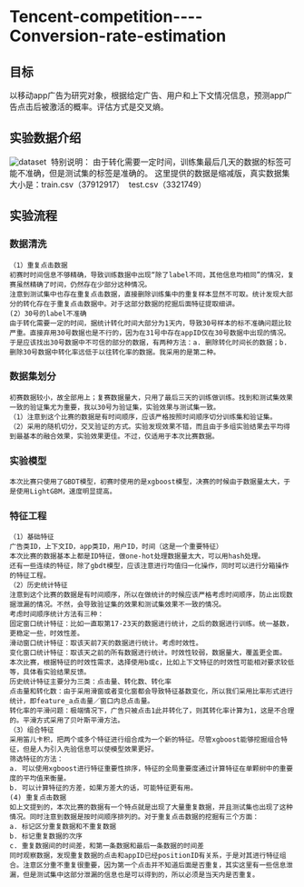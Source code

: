 # Tencent-competition----Conversion-rate-estimation
## 目标
以移动app广告为研究对象，根据给定广告、用户和上下文情况信息，预测app广告点击后被激活的概率。评估方式是交叉熵。
## 实验数据介绍
![dataset](https://github.com/Maggione/Tencent-competition----Conversion-rate-estimation/raw/master/dataset.jpeg) 
特别说明：
由于转化需要一定时间，训练集最后几天的数据的标签可能不准确，但是测试集的标签是准确的。
这里提供的数据是缩减版，真实数据集大小是：train.csv（37912917）  test.csv（3321749）
## 实验流程
### 数据清洗
    （1）重复点击数据
    初赛时时间信息不够精确，导致训练数据中出现“除了label不同，其他信息均相同”的情况，复赛虽然精确了时间，仍然存在少部分这种情况。
    注意到测试集中也存在重复点击数据，直接删除训练集中的重复样本显然不可取。统计发现大部分的转化存在于重复点击数据中。对于这部分数据的挖掘后面特征提取细讲。
    (2）30号的label不准确
    由于转化需要一定的时间，据统计转化时间大部分为1天内，导致30号样本的标不准确问题比较严重。直接弃用30号数据也是不行的，因为在31号中存在appID仅在30号数据中出现的情况。
    于是应该找出30号数据中不可信的部分的数据，有两种方法：a. 删除转化时间长的数据；b. 删除30号数据中转化率远低于以往转化率的数据。我采用的是第二种。
### 数据集划分
    初赛数据较小，故全部用上；复赛数据量大，只用了最后三天的训练做训练。找到和测试集效果一致的验证集尤为重要，我以30号为验证集，实验效果与测试集一致。
    （1）注意到这个比赛的数据是有时间顺序，应该严格按照时间顺序切分训练集和验证集。
    （2）采用的随机切分，交叉验证的方式。实验发现效果不错，而且由于多组实验结果去平均得到最基本的融合效果，实验效果更佳。不过，仅适用于本次比赛数据。
### 实验模型
    本次比赛只使用了GBDT模型，初赛时使用的是xgboost模型，决赛的时候由于数据量太大，于是使用LightGBM，速度明显提高。
### 特征工程
    （1）基础特征
    广告类ID，上下文ID，app类ID，用户ID，时间（这是一个重要特征）
    本次比赛的数据基本上都是ID特征，做one-hot处理数据量太大，可以用hash处理。
    还有一些连续的特征，除了gbdt模型，应该注意进行均值归一化操作，同时可以进行分箱操作的特征工程。
    （2）历史统计特征
    注意到这个比赛的数据是有时间顺序，所以在做统计的时候应该严格考虑时间顺序，防止出现数据泄漏的情况。不然，会导致验证集的效果和测试集效果不一致的情况。
    考虑时间顺序统计方法有三种：
    固定窗口统计特征：比如一直取第17-23天的数据进行统计，之后的数据进行训练。统一基数，更稳定一些，时效性差。
    滑动窗口统计特征：取该天前7天的数据进行统计。考虑时效性。
    变化窗口统计特征：取该天之前的所有数据进行统计。时效性较弱，数据量大，覆盖更全面。
    本次比赛，根据特征的时效性需求，选择使用b或c，比如上下文特征的时效性可能相对要求较低等，具体看实验结果反馈。
    历史统计特征主要分为三类：点击量、转化数、转化率
    点击量和转化数：由于采用滑窗或者变化窗都会导致特征基数变化，所以我们采用比率形式进行统计，即feature_a点击量／窗口内总点击量。
    转化率的平滑问题：极端情况下，广告只被点击1此并转化了，则其转化率计算为1，这是不合理的。平滑方式采用了贝叶斯平滑方法。
    （3）组合特征
    采用笛儿卡积，把两个或多个特征进行组合成为一个新的特征。尽管xgboost能够挖掘组合特征，但是人为引入先验信息可以使模型效果更好。
    筛选特征的方法：
    a. 可以使用xgboost进行特征重要性排序，特征的全局重要度通过计算特征在单颗树中的重要度的平均值来衡量。
    b. 可以计算特征的方差，如果方差大的话，可能特征更有用。
    (4) 重复点击数据
    如上文提到的，本次比赛的数据有一个特点就是出现了大量重复数据，并且测试集也出现了这种情况。同时注意到数据是按时间顺序排列的。对于重复点击数据的挖掘有三个方面：
    a. 标记区分重复数据和不重复数据
    b. 标记重复数据的次序
    c. 重复数据间的时间差，和第一条数据和最后一条数据的时间差
    同时观察数据，发现重复数据的点击和appID已经positionID有关系，于是对其进行特征组合。注意区分重不重复很重要，因为第一个点击并不知道后面是否重复，其实这里有一些信息泄漏，但是测试集中这部分泄漏的信息也是可以得到的，所以必须是当天内是否重复。
